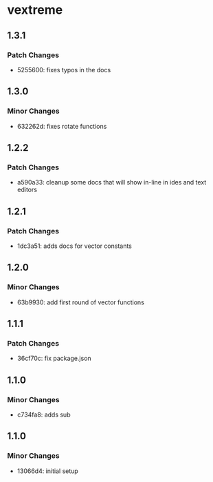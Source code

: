 # vextreme

## 1.3.1

### Patch Changes

- 5255600: fixes typos in the docs

## 1.3.0

### Minor Changes

- 632262d: fixes rotate functions

## 1.2.2

### Patch Changes

- a590a33: cleanup some docs that will show in-line in ides and text editors

## 1.2.1

### Patch Changes

- 1dc3a51: adds docs for vector constants

## 1.2.0

### Minor Changes

- 63b9930: add first round of vector functions

## 1.1.1

### Patch Changes

- 36cf70c: fix package.json

## 1.1.0

### Minor Changes

- c734fa8: adds sub

## 1.1.0

### Minor Changes

- 13066d4: initial setup
